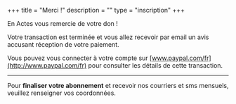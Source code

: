 +++
title = "Merci !"
description = ""
type = "inscription"
+++

En Actes vous remercie de votre don !

Votre transaction est terminée et vous allez recevoir par email un avis accusant réception de votre paiement.

Vous pouvez vous connecter à votre compte sur [www.paypal.com/fr](http://www.paypal.com/fr)  pour consulter les détails de cette transaction.

---

Pour __finaliser votre abonnement__ et recevoir nos courriers et sms mensuels, veuillez renseigner vos coordonnées.
